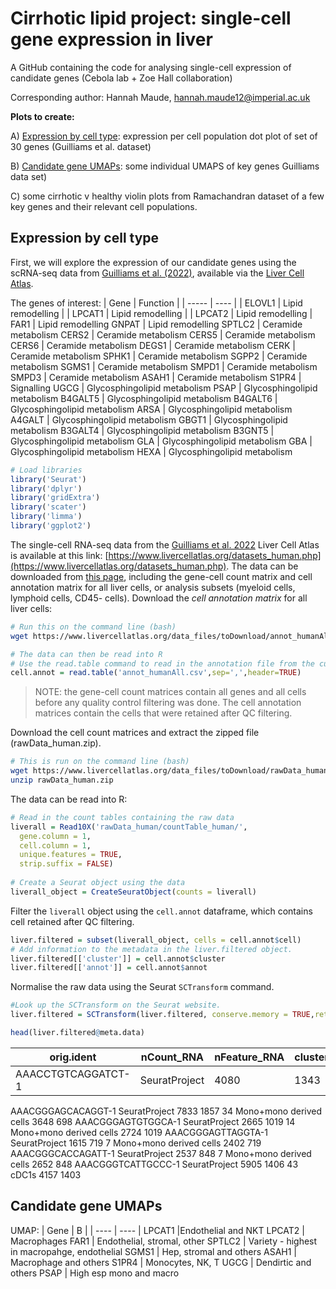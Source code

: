 # Cirrhotic lipid project: single-cell gene expression in liver
A GitHub containing the code for analysing single-cell expression of candidate genes (Cebola lab + Zoe Hall collaboration)

Corresponding author: Hannah Maude, hannah.maude12@imperial.ac.uk

**Plots to create:**

A) [Expression by cell type](#expression-by-cell-type): expression per cell population dot plot of set of 30 genes (Guilliams et al. dataset)

B) [Candidate gene UMAPs](#candidate-gene-UMAPs): some individual UMAPS of key genes Guilliams data set)

C) some cirrhotic v healthy violin plots from Ramachandran dataset of a few key genes and their relevant cell populations.

## Expression by cell type

First, we will explore the expression of our candidate genes using the scRNA-seq data from [Guilliams et al. (2022)](https://www.cell.com/cell/fulltext/S0092-8674(21)01481-1), available via the [Liver Cell Atlas](https://www.livercellatlas.org/datasets_human.php). 

The genes of interest:
| Gene  | Function |
| ----- | ---- |
| ELOVL1 | Lipid remodelling |
| LPCAT1 | Lipid remodelling |
| LPCAT2 | Lipid remodelling |
FAR1	| Lipid remodelling
GNPAT	| Lipid remodelling
SPTLC2	| Ceramide metabolism
CERS2	| Ceramide metabolism
CERS5	| Ceramide metabolism
CERS6	| Ceramide metabolism
DEGS1	| Ceramide metabolism
CERK	| Ceramide metabolism
SPHK1	| Ceramide metabolism
SGPP2	| Ceramide metabolism
SGMS1	| Ceramide metabolism
SMPD1	| Ceramide metabolism
SMPD3	| Ceramide metabolism
ASAH1	| Ceramide metabolism
S1PR4	| Signalling
UGCG	| Glycosphingolipid metabolism
PSAP	| Glycosphingolipid metabolism
B4GALT5	| Glycosphingolipid metabolism
B4GALT6	| Glycosphingolipid metabolism
ARSA	| Glycosphingolipid metabolism
A4GALT	| Glycosphingolipid metabolism
GBGT1	| Glycosphingolipid metabolism
B3GALT4	| Glycosphingolipid metabolism
B3GNT5	| Glycosphingolipid metabolism
GLA	| Glycosphingolipid metabolism
GBA	| Glycosphingolipid metabolism
HEXA	| Glycosphingolipid metabolism

```r
# Load libraries
library('Seurat')
library('dplyr')
library('gridExtra')
library('scater')
library('limma')
library('ggplot2')
```

The single-cell RNA-seq data from the [Guilliams et al. 2022](https://www.cell.com/cell/fulltext/S0092-8674(21)01481-1) Liver Cell Atlas is available at this link: [https://www.livercellatlas.org/datasets_human.php](https://www.livercellatlas.org/datasets_human.php). The data can be downloaded from [this page](https://www.livercellatlas.org/download.php), including the gene-cell count matrix and cell annotation matrix for all liver cells, or analysis subsets (myeloid cells, lymphoid cells, CD45- cells). Download the *cell annotation matrix* for all liver cells:

```bash
# Run this on the command line (bash)
wget https://www.livercellatlas.org/data_files/toDownload/annot_humanAll.csv
```

```r
# The data can then be read into R
# Use the read.table command to read in the annotation file from the current directory and save it as a dataframe called cell.annot
cell.annot = read.table('annot_humanAll.csv',sep=',',header=TRUE)
```

> NOTE: the gene-cell count matrices contain all genes and all cells before any quality control filtering was done. The cell annotation matrices contain the cells that were retained after QC filtering.

Download the cell count matrices and extract the zipped file (rawData_human.zip). 

```bash 
# This is run on the command line (bash)
wget https://www.livercellatlas.org/data_files/toDownload/rawData_human.zip
unzip rawData_human.zip
```

The data can be read into R:
```r
# Read in the count tables containing the raw data
liverall = Read10X('rawData_human/countTable_human/',
  gene.column = 1,
  cell.column = 1,
  unique.features = TRUE,
  strip.suffix = FALSE)
  
# Create a Seurat object using the data
liverall_object = CreateSeuratObject(counts = liverall)
```

Filter the `liverall` object using the `cell.annot` dataframe, which contains cell retained after QC filtering.

```r
liver.filtered = subset(liverall_object, cells = cell.annot$cell)
# Add information to the metadata in the liver.filtered object.
liver.filtered[['cluster']] = cell.annot$cluster
liver.filtered[['annot']] = cell.annot$annot
```

Normalise the raw data using the Seurat `SCTransform` command.

```r
#Look up the SCTransform on the Seurat website. 
liver.filtered = SCTransform(liver.filtered, conserve.memory = TRUE,return.only.var.genes = FALSE) 
```

```r
head(liver.filtered@meta.data)
```

| orig.ident| nCount_RNA | nFeature_RNA | cluster| annot | nCount_SCT | nFeature_SCT |
| ---- | ---- | ---- | ---- | ---- | ---- | ---- | 
| AAACCTGTCAGGATCT-1 |	SeuratProject | 4080 | 1343 | 34 |Mono+mono | derived cells | 3528 | 1343 | 
AAACGGGAGCACAGGT-1	SeuratProject	7833	1857	34	Mono+mono derived cells	3648	698
AAACGGGAGTGTGGCA-1	SeuratProject	2665	1019	14	Mono+mono derived cells	2724	1019
AAACGGGAGTTAGGTA-1	SeuratProject	1615	719	7	Mono+mono derived cells	2402	719
AAACGGGCACCAGATT-1	SeuratProject	2537	848	7	Mono+mono derived cells	2652	848
AAACGGGTCATTGCCC-1	SeuratProject	5905	1406	43	cDC1s	4157	1403

## Candidate gene UMAPs
UMAP:
| Gene	| B |
| ---- | ---- | 
LPCAT1 |Endothelial and NKT
LPCAT2	| Macrophages
FAR1	| Endothelial, stromal, other
SPTLC2	| Variety - highest in macropahge, endothelial
SGMS1	| Hep, stromal and others
ASAH1	| Macrophage and others
S1PR4	| Monocytes, NK, T
UGCG	| Dendirtic and others
PSAP	| High esp mono and macro